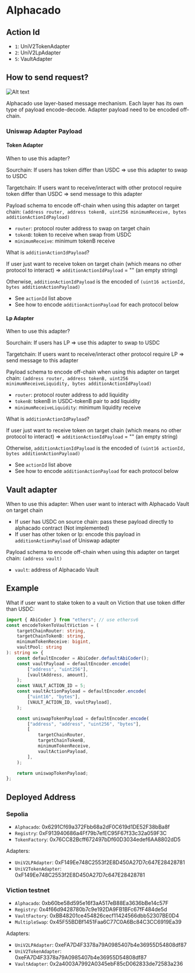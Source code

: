 # Alphacado

## Action Id

-   `1`: UniV2TokenAdapter
-   `2`: UniV2LpAdapter
-   `5`: VaultAdapter

## How to send request?

![Alt text](public/layer-based-image.png)

Alphacado use layer-based message mechanism. Each layer has its own type of payload encode-decode. Adapter payload need to be encoded off-chain.

### Uniswap Adapter Payload

#### Token Adapter

When to use this adapter?

Sourchain:
If users has token differ than USDC => use this adapter to swap to USDC

Targetchain:
If users want to receive/interact with other protocol require token differ than USDC => send message to this adapter

Payload schema to encode off-chain when using this adapter on target chain:
`(address router, address tokenB, uint256 minimumReceive, bytes additionActionIdPayload)`

-   `router`: protocol router address to swap on target chain
-   `tokenB`: token to receive when swap from USDC
-   `minimumReceive`: minimum tokenB receive

What is `additionActionIdPayload`?

If user just want to receive token on target chain (which means no other protocol to interact) => `additionActionIdPayload` = "" (an empty string)

Otherwise, `additionActionIdPayload` is the encoded of `(uint16 actionId, bytes additionActionPayload)`

-   See `actionId` list above
-   See how to encode `additionActionPayload` for each protocol below

#### Lp Adapter

When to use this adapter?

Sourchain:
If users has LP => use this adapter to swap to USDC

Targetchain:
If users want to receive/interact other protocol require LP => send message to this adapter

Payload schema to encode off-chain when using this adapter on target chain:
`(address router, address tokenB, uint256 minimumReceiveLiquidity, bytes additionActionIdPayload)`

-   `router`: protocol router address to add liquidity
-   `tokenB`: tokenB in USDC-tokenB pair to add liquidity
-   `minimumReceiveLiquidity`: minimum liquidity receive

What is `additionActionIdPayload`?

If user just want to receive token on target chain (which means no other protocol to interact) => `additionActionIdPayload` = "" (an empty string)

Otherwise, `additionActionIdPayload` is the encoded of `(uint16 actionId, bytes additionActionPayload)`

-   See `actionId` list above
-   See how to encode `additionActionPayload` for each protocol below


## Vault adapter

When to use this adapter: When user want to interact with Alphacado Vault on target chain

-   If user has USDC on source chain: pass these payload directly to alphacado contract (Not implemented)
-   If user has other token or lp: encode this payload in `additionActionPayload` of Uniswap adapter

Payload schema to encode off-chain when using this adapter on target chain:
`(address vault)`

-   `vault`: address of Alphacado Vault

## Example

What if user want to stake token to a vault on Viction that use token differ than USDC:

```typescript
import { AbiCoder } from "ethers"; // use ethersv6
const encodeTokenToVaultViction = (
    targetChainRouter: string,
    targetChainTokenB: string,
    minimumTokenReceive: bigint,
    vaultPool: string
): string => {
    const defaultEncoder = AbiCoder.defaultAbiCoder();
    const vaultPayload = defaultEncoder.encode(
        ["address", "uint256"],
        [vaultAddress, amount],
    );
    const VAULT_ACTION_ID = 5;
    const vaultActionPayload = defaultEncoder.encode(
        ["uint16", "bytes"],
        [VAULT_ACTION_ID, vaultPayload],
    );

    const uniswapTokenPayload = defaultEncoder.encode(
        ["address", "address", "uint256", "bytes"],
        [
            targetChainRouter,
            targetChainTokenB,
            minimumTokenReceive,
            vaultActionPayload,
        ],
    );

    return uniswapTokenPayload;
};
```

## Deployed Address

### Sepolia

-   `Alphacado`: 0x6291Cf69a372Fbb68a2dF0C619d1DE52F38bBa8f
-   `Registry`: 0xF913940686a4Ff79b7efEC95F67f33c32a059F3C
-   `TokenFactory`:
    0x76CC82Bcff672497bDf60D3034edef6AA8802dD5

Adapters:

-   `UniV2LPAdapter`: 0xF149Ee748C2553f2E8D450A27D7c647E28428781
-   `UniV2TokenAdapter`:
    0xF149Ee748C2553f2E8D450A27D7c647E28428781

### Viction testnet 

-   `Alphacado`: 0xb60be58d595e16f3aA517eB88Ea3636bBe14c57F
-   `Registry`: 0x4f66d9428780b7c9e192DA9FB1BFc67fF484de5d
-   `VaultFactory`: 0xBB48201ce454826cecf11424566dbb52307BE0D4
-   `MultipleSwap`: 0x45F55BDBf1451Faa6C77C0A6Bc84C3CC6919Ea39

Adapters:

-   `UniV2LPAdapter`: 0xeFA7D4F3378a79A0985407b4e36955D54808df87
-   `UniV2TokenAdapter`: 0xeFA7D4F3378a79A0985407b4e36955D54808df87
-   `VaultAdapter`: 0x2a4003A7992A0345ebF85cD062833de72583a236
